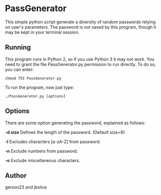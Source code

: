PassGenerator
=============

This simple python script generate a diversity of random passwords relying on user's parameters. The password is not saved by this program, though it may be kept in your terminal session.

Running
-------

This program runs in Python 2, so if you use Python 3 it may not work. You need to grant the file PassGenerator.py permission to run directly. To do so, you can enter:

  `chmod 755 PassGenerator.py`

To run the program, now just type:

  `./PassGenerator.py [options]`

Options
-------

There are some option generating the password, explained as follows:

  **-d size**
    Defines the length of the password. (Default size=6)

  **-l**
    Excludes characters [a-zA-Z] from password.

  **-n**
    Exclude numbers from password.

  **-o**
    Exclude miscellaneous characters.

Author
------

  gerson23 and jbsilva
